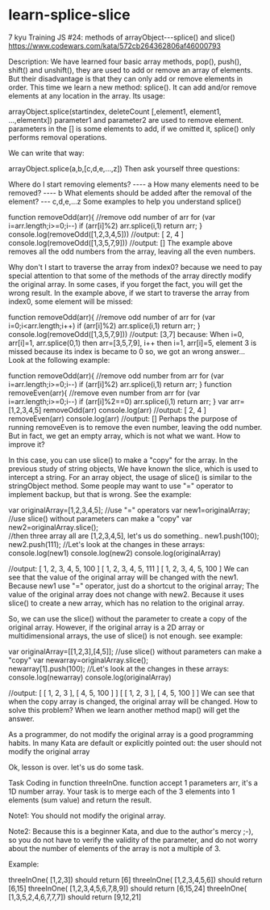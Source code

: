 # learn-splice-slice
7 kyu
Training JS #24: methods of arrayObject---splice() and slice()
https://www.codewars.com/kata/572cb264362806af46000793

Description:
We have learned four basic array methods, pop(), push(), shift() and unshift(), they are used to add or remove an array of elements. But their disadvantage is that they can only add or remove elements in order. This time we learn a new method: splice(). It can add and/or remove elements at any location in the array. Its usage:

arrayObject.splice(startindex, deleteCount [,element1, element1, ...,elementx])
parameter1 and parameter2 are used to remove element. parameters in the [] is some elements to add, if we omitted it, splice() only performs removal operations.

We can write that way:

arrayObject.splice(a,b,[c,d,e,...,z])
Then ask yourself three questions:

Where do I start removing elements?   ---- a
How many elements need to be removed? ---- b
What elements should be added after the removal of the element?
--- c,d,e,...z
Some examples to help you understand splice()

function removeOdd(arr){
  //remove odd number of arr
  for (var i=arr.length;i>=0;i--)
    if (arr[i]%2) arr.splice(i,1)
  return arr;
}
console.log(removeOdd([1,2,3,4,5]))   //output: [ 2, 4 ]
console.log(removeOdd([1,3,5,7,9]))   //output: []
The example above removes all the odd numbers from the array, leaving all the even numbers.

Why don't I start to traverse the array from index0? because we need to pay special attention to that some of the methods of the array directly modify the original array. In some cases, if you forget the fact, you will get the wrong result. In the example above, if we start to traverse the array from index0, some element will be missed:

function removeOdd(arr){
  //remove odd number of arr
  for (var i=0;i<arr.length;i++)
    if (arr[i]%2) arr.splice(i,1)
  return arr;
}
console.log(removeOdd([1,3,5,7,9]))   //output: [3,7]
because:
When i=0, arr[i]=1, arr.splice(0,1) then arr=[3,5,7,9], i++
then i=1, arr[i]=5, element 3 is missed because its index is became to 0
so, we got an wrong answer...
Look at the following example:

function removeOdd(arr){
  //remove odd number from arr
  for (var i=arr.length;i>=0;i--)
    if (arr[i]%2) arr.splice(i,1)
  return arr;
}
function removeEven(arr){
  //remove even number from arr
  for (var i=arr.length;i>=0;i--)
    if (arr[i]%2==0) arr.splice(i,1)
  return arr;
}
var arr=[1,2,3,4,5]
removeOdd(arr)
console.log(arr)   //output: [ 2, 4 ]
removeEven(arr)
console.log(arr)   //output: []
Perhaps the purpose of running removeEven is to remove the even number, leaving the odd number. But in fact, we get an empty array, which is not what we want. How to improve it?

In this case, you can use slice() to make a "copy" for the array. In the previous study of string objects, We have known the slice, which is used to intercept a string. For an array object, the usage of slice() is similar to the stringObject method. Some people may want to use "=" operator to implement backup, but that is wrong. See the example:

var originalArray=[1,2,3,4,5];
//use "=" operators
var new1=originalArray;   
//use slice() without parameters can make a "copy"
var new2=originalArray.slice();  
//then three array all are [1,2,3,4,5], let's us do something..
new1.push(100);
new2.push(111);
//Let's look at the changes in these arrays:
console.log(new1)
console.log(new2)
console.log(originalArray)

//output:
[ 1, 2, 3, 4, 5, 100 ]
[ 1, 2, 3, 4, 5, 111 ]
[ 1, 2, 3, 4, 5, 100 ]
We can see that the value of the original array will be changed with the new1. Because new1 use "=" operator, just do a shortcut to the original array; The value of the original array does not change with new2. Because it uses slice() to create a new array, which has no relation to the original array.

So, we can use the slice() without the parameter to create a copy of the original array. However, if the original array is a 2D array or multidimensional arrays, the use of slice() is not enough. see example:

var originalArray=[[1,2,3],[4,5]];
//use slice() without parameters can make a "copy"
var newarray=originalArray.slice();  
newarray[1].push(100);
//Let's look at the changes in these arrays:
console.log(newarray)
console.log(originalArray)

//output:
[ [ 1, 2, 3 ], [ 4, 5, 100 ] ]
[ [ 1, 2, 3 ], [ 4, 5, 100 ] ]
We can see that when the copy array is changed, the original array will be changed. How to solve this problem? When we learn another method map() will get the answer.

As a programmer, do not modify the original array is a good programming habits. In many Kata are default or explicitly pointed out: the user should not modify the original array

Ok, lesson is over. let's us do some task.

Task
Coding in function threeInOne. function accept 1 parameters arr, it's a 1D number array. Your task is to merge each of the 3 elements into 1 elements (sum value) and return the result.

Note1: You should not modify the original array.

Note2: Because this is a beginner Kata, and due to the author's mercy ;-), so you do not have to verify the validity of the parameter, and do not worry about the number of elements of the array is not a multiple of 3.

Example:

threeInOne( [1,2,3]) should return [6]
threeInOne( [1,2,3,4,5,6]) should return [6,15]
threeInOne( [1,2,3,4,5,6,7,8,9]) should return [6,15,24]
threeInOne( [1,3,5,2,4,6,7,7,7]) should return [9,12,21]
